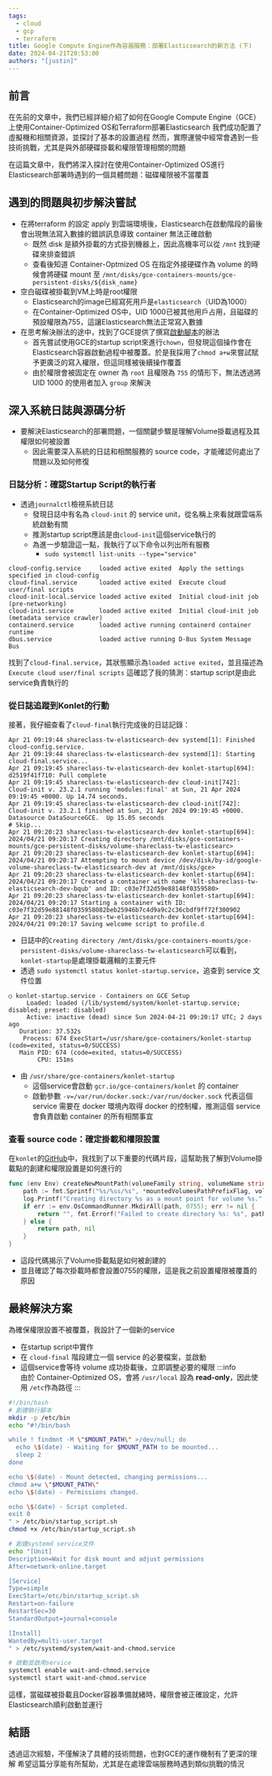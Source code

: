 ```yaml
---
tags:
  - cloud
  - gcp
  - terraform
title: Google Compute Engine作為容器服務：部署Elasticsearch的新方法 (下)
date: 2024-04-21T20:53:00
authors: "[justin]"
---
```

## 前言

在先前的文章中，我們已經詳細介紹了如何在Google Compute Engine（GCE）上使用Container-Optimized OS和Terraform部署Elasticsearch
我們成功配置了虛擬機和相關資源，並探討了基本的設置過程
然而，實際運營中經常會遇到一些技術挑戰，尤其是與外部硬碟掛載和權限管理相關的問題

在這篇文章中，我們將深入探討在使用Container-Optimized OS進行Elasticsearch部署時遇到的一個具體問題：磁碟權限被不當覆蓋

## 遇到的問題與初步解決嘗試

- 在將terraform 的設定 apply 到雲端環境後，Elasticsearch在啟動階段的最後會出現無法寫入數據的錯誤訊息導致 container 無法正確啟動
	- 既然 disk 是額外掛載的方式掛到機器上，因此高機率可以從 `/mnt` 找到硬碟來排查錯誤
	- 查看後知道 Container-Optmized OS 在指定外接硬碟作為 volume 的時候會將硬碟 mount 至 `/mnt/disks/gce-containers-mounts/gce-persistent-disks/${disk_name}`
- 空白磁碟被掛載到VM上時是root權限
	- Elasticsearch的image已經寫死用戶是`elasticsearch`（UID為1000）
	- 在Container-Optimized OS中，UID 1000已被其他用戶占用，且磁碟的預設權限為755，這讓Elasticsearch無法正常寫入數據
- 在思考解決辦法的途中，找到了GCE提供了撰寫[啟動腳本](https://cloud.google.com/compute/docs/instances/startup-scripts/linux#passing-directly)的辦法
	- 首先嘗試使用GCE的startup script來進行`chown`，但發現這個操作會在Elasticsearch容器啟動過程中被覆蓋。於是我採用了`chmod a+w`來嘗試賦予更廣泛的寫入權限，但這同樣被後續操作覆蓋
	- 由於權限會被固定在 owner 為 `root` 且權限為 `755` 的情形下，無法透過將 UID 1000 的使用者加入 `group` 來解決

## 深入系統日誌與源碼分析

- 要解決Elasticsearch的部署問題，一個關鍵步驟是理解Volume掛載過程及其權限如何被設置
	- 因此需要深入系統的日誌和相關服務的 source code，才能確認何處出了問題以及如何修復
### 日誌分析：確認Startup Script的執行者

- 透過`journalctl`檢視系統日誌
	- 發現日誌中有名為 `cloud-init` 的 service unit，從名稱上來看就跟雲端系統啟動有關
	- 推測startup script應該是由`cloud-init`這個service執行的
	- 為進一步驗證這一點，我執行了以下命令以列出所有服務
		- `sudo systemctl list-units --type="service"`

```
cloud-config.service     loaded active exited  Apply the settings specified in cloud-config
cloud-final.service      loaded active exited  Execute cloud user/final scripts
cloud-init-local.service loaded active exited  Initial cloud-init job (pre-networking)
cloud-init.service       loaded active exited  Initial cloud-init job (metadata service crawler)
containerd.service       loaded active running containerd container runtime
dbus.service             loaded active running D-Bus System Message Bus
```

找到了`cloud-final.service`，其狀態顯示為`loaded active exited`，並且描述為`Execute cloud user/final scripts`
這確認了我的猜測：startup script是由此service負責執行的

### 從日誌追蹤到Konlet的行動

接著，我仔細查看了`cloud-final`執行完成後的日誌記錄：
```
Apr 21 09:19:44 shareclass-tw-elasticsearch-dev systemd[1]: Finished cloud-config.service.
Apr 21 09:19:44 shareclass-tw-elasticsearch-dev systemd[1]: Starting cloud-final.service...
Apr 21 09:19:45 shareclass-tw-elasticsearch-dev konlet-startup[694]: d2519f41f710: Pull complete
Apr 21 09:19:45 shareclass-tw-elasticsearch-dev cloud-init[742]: Cloud-init v. 23.2.1 running 'modules:final' at Sun, 21 Apr 2024 09:19:45 +0000. Up 14.74 seconds.
Apr 21 09:19:45 shareclass-tw-elasticsearch-dev cloud-init[742]: Cloud-init v. 23.2.1 finished at Sun, 21 Apr 2024 09:19:45 +0000. Datasource DataSourceGCE.  Up 15.05 seconds
# Skip...
Apr 21 09:20:23 shareclass-tw-elasticsearch-dev konlet-startup[694]: 2024/04/21 09:20:17 Creating directory /mnt/disks/gce-containers-mounts/gce-persistent-disks/volume-shareclass-tw-elasticsearc>
Apr 21 09:20:23 shareclass-tw-elasticsearch-dev konlet-startup[694]: 2024/04/21 09:20:17 Attempting to mount device /dev/disk/by-id/google-volume-shareclass-tw-elasticsearch-dev at /mnt/disks/gce>
Apr 21 09:20:23 shareclass-tw-elasticsearch-dev konlet-startup[694]: 2024/04/21 09:20:17 Created a container with name 'klt-shareclass-tw-elasticsearch-dev-bqub' and ID: c03e7f32d59e88148f0359580>
Apr 21 09:20:23 shareclass-tw-elasticsearch-dev konlet-startup[694]: 2024/04/21 09:20:17 Starting a container with ID: c03e7f32d59e88148f035958082beb25946b7c4d9a9c2c36cbdf9ff72f300902
Apr 21 09:20:23 shareclass-tw-elasticsearch-dev konlet-startup[694]: 2024/04/21 09:20:17 Saving welcome script to profile.d
```

- 日誌中的`Creating directory /mnt/disks/gce-containers-mounts/gce-persistent-disks/volume-shareclass-tw-elasticsearch`可以看到，`konlet-startup`是處理掛載邏輯的主要元件
- 透過 `sudo systemctl status konlet-startup.service`，追查到 service 文件位置
```
○ konlet-startup.service - Containers on GCE Setup
     Loaded: loaded (/lib/systemd/system/konlet-startup.service; disabled; preset: disabled)
     Active: inactive (dead) since Sun 2024-04-21 09:20:17 UTC; 2 days ago
   Duration: 37.532s
    Process: 674 ExecStart=/usr/share/gce-containers/konlet-startup (code=exited, status=0/SUCCESS)
   Main PID: 674 (code=exited, status=0/SUCCESS)
        CPU: 151ms
```
- 由 `/usr/share/gce-containers/konlet-startup`
	- 這個service會啟動 `gcr.io/gce-containers/konlet` 的 container
	- 啟動參數 `-v=/var/run/docker.sock:/var/run/docker.sock` 代表這個 service 需要在 docker 環境內取得 docker 的控制權，推測這個 service 會負責啟動 container 的所有相關事宜

### 查看 source code：確定掛載和權限設置

在`konlet`的[GitHub](https://github.com/GoogleCloudPlatform/konlet/blob/master/gce-containers-startup/volumes/volumes.go)中，我找到了以下重要的代碼片段，這幫助我了解到Volume掛載點的創建和權限設置是如何進行的

```go
func (env Env) createNewMountPath(volumeFamily string, volumeName string) (string, error) {
    path := fmt.Sprintf("%s/%ss/%s", *mountedVolumesPathPrefixFlag, volumeFamily, volumeName)
    log.Printf("Creating directory %s as a mount point for volume %s.", path, volumeName)
    if err := env.OsCommandRunner.MkdirAll(path, 0755); err != nil {
        return "", fmt.Errorf("Failed to create directory %s: %s", path, err)
    } else {
        return path, nil
    }
}
```
- 這段代碼揭示了Volume掛載點是如何被創建的
- 並且確認了每次掛載時都會設置0755的權限，這是我之前設置權限被覆蓋的原因

## 最終解決方案

為確保權限設置不被覆蓋，我設計了一個新的service
- 在startup script中實作
- 在 `cloud-final` 階段建立一個 service 的必要檔案，並啟動
- 這個service會等待 volume 成功掛載後，立即調整必要的權限
:::info  
由於 Container-Optimized OS，會將 `/usr/local` 設為 **read-only**，因此使用 `/etc`作為路徑
:::

```bash
#!/bin/bash
# 創建執行腳本
mkdir -p /etc/bin
echo "#!/bin/bash

while ! findmnt -M \"$MOUNT_PATH\" >/dev/null; do
  echo \$(date) - Waiting for $MOUNT_PATH to be mounted...
  sleep 2
done

echo \$(date) - Mount detected, changing permissions...
chmod a+w \"$MOUNT_PATH\"
echo \$(date) - Permissions changed.

echo \$(date) - Script completed.
exit 0
" > /etc/bin/startup_script.sh
chmod +x /etc/bin/startup_script.sh

# 創建systemd service文件
echo "[Unit]
Description=Wait for disk mount and adjust permissions
After=network-online.target

[Service]
Type=simple
ExecStart=/etc/bin/startup_script.sh
Restart=on-failure
RestartSec=30
StandardOutput=journal+console

[Install]
WantedBy=multi-user.target
" > /etc/systemd/system/wait-and-chmod.service

# 啟動並啟用service
systemctl enable wait-and-chmod.service
systemctl start wait-and-chmod.service
```
這樣，當磁碟被掛載且Docker容器準備就緒時，權限會被正確設定，允許Elasticsearch順利啟動並運行

## 結語

透過這次經驗，不僅解決了具體的技術問題，也對GCE的運作機制有了更深的理解
希望這篇分享能有所幫助，尤其是在處理雲端服務時遇到類似挑戰的情況
